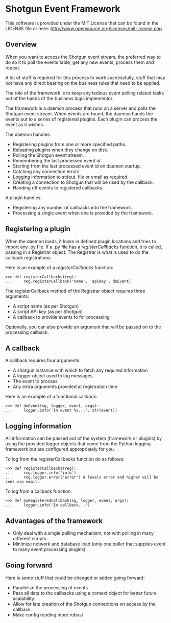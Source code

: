 Shotgun Event Framework
=======================

This software is provided under the MIT License that can be found in the LICENSE
file or here: http://www.opensource.org/licenses/mit-license.php

Overview
--------

When you want to access the Shotgun event stream, the preferred way to do so it
to poll the events table, get any new events, process them and repeat.

A lot of stuff is required for this process to work successfully, stuff that may
not have any direct bearing on the business rules that need to be applied.

The role of the framework is to keep any tedious event polling related tasks out
of the hands of the business logic implementor.

The framework is a daemon process that runs on a server and polls the Shotgun
event stream. When events are found, the daemon hands the events out to a series
of registered plugins. Each plugin can process the event as it wishes.

The daemon handles:

- Registering plugins from one or more specified paths.
- Reloading plugins when they change on disk.
- Polling the Shotgun event stream.
- Remembering the last processed event id.
- Starting from the last processed event id on daemon startup.
- Catching any connection errors.
- Logging information to stdout, file or email as required.
- Creating a connection to Shotgun that will be used by the callback.
- Handing off events to registered callbacks.

A plugin handles:

- Registering any number of callbacks into the framework.
- Processing a single event when one is provided by the framework.

Registering a plugin
--------------------

When the daemon loads, it looks in defined plugin locations and tries to import
any .py file. If a .py file has a *registerCallbacks* function, it is called,
passing in a Registrar object. The Registrar is what is used to do the callback
registrations.

Here is an example of a *registerCallbacks* function:

	>>> def registerCallbacks(reg):
	...     reg.registerCallback('name', 'apiKey', doEvent)

The registerCallback method of the Registrar object requires three arguments:

- A script name (as per Shotgun)
- A script API key (as per Shotgun)
- A callback to provide events to for processing

Optionally, you can also provide an argument that will be passed on to the
processing callback.

A callback
----------

A callback requires four arguments:

- A shotgun instance with which to fetch any required information
- A logger object used to log messages.
- The event to process
- Any extra arguments provided at registration time

Here is an example of a functional callback:

	>>> def doEvent(sg, logger, event, args):
	...     logger.info('In event %s...', str(event))

Logging information
-------------------

All information can be passed out of the system (framework or plugins) by using
the provided logger objects that come from the Python logging framework but are
configured appropriately for you.

To log from the registerCallbacks function do as follows:

	>>> def registerCallbacks(reg):
	...     reg.logger.info('info')
	...     reg.logger.error('error') # levels error and higher will be sent via email.

To log from a callback function:

	>>> def myRegisteredCallback(sg, logger, event, args):
	...     logger.info('In callback...')

Advantages of the framework
---------------------------

- Only deal with a single polling mechanism, not with polling in many different
  scripts.
- Minimize network and database load (only one poller that supplies event to
  many event processing plugins).

Going forward
-------------

Here is some stuff that could be changed or added going forward:

- Parallelize the processing of events
- Pass all data to the callbacks using a context object for better future
  scalability.
- Allow for late creation of the Shotgun connections on access by the callback
- Make config reading more robust
